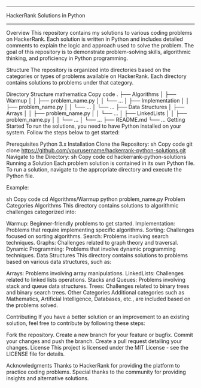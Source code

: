 <hr>HackerRank Solutions in Python<hr>
Overview
This repository contains my solutions to various coding problems on HackerRank. Each solution is written in Python and includes detailed comments to explain the logic and approach used to solve the problem. The goal of this repository is to demonstrate problem-solving skills, algorithmic thinking, and proficiency in Python programming.

Structure
The repository is organized into directories based on the categories or types of problems available on HackerRank. Each directory contains solutions to problems under that category.

Directory Structure
mathematica
Copy code
.
├── Algorithms
│   ├── Warmup
│   │   ├── problem_name.py
│   │   └── ...
│   ├── Implementation
│   │   ├── problem_name.py
│   │   └── ...
│   └── ...
├── Data Structures
│   ├── Arrays
│   │   ├── problem_name.py
│   │   └── ...
│   ├── LinkedLists
│   │   ├── problem_name.py
│   │   └── ...
│   └── ...
├── README.md
└── ...
Getting Started
To run the solutions, you need to have Python installed on your system. Follow the steps below to get started:

Prerequisites
Python 3.x
Installation
Clone the Repository:
sh
Copy code
git clone https://github.com/yourusername/hackerrank-python-solutions.git
Navigate to the Directory:
sh
Copy code
cd hackerrank-python-solutions
Running a Solution
Each problem solution is contained in its own Python file. To run a solution, navigate to the appropriate directory and execute the Python file.

Example:

sh
Copy code
cd Algorithms/Warmup
python problem_name.py
Problem Categories
Algorithms
This directory contains solutions to algorithmic challenges categorized into:

Warmup: Beginner-friendly problems to get started.
Implementation: Problems that require implementing specific algorithms.
Sorting: Challenges focused on sorting algorithms.
Search: Problems involving search techniques.
Graphs: Challenges related to graph theory and traversal.
Dynamic Programming: Problems that involve dynamic programming techniques.
Data Structures
This directory contains solutions to problems based on various data structures, such as:

Arrays: Problems involving array manipulations.
LinkedLists: Challenges related to linked lists operations.
Stacks and Queues: Problems involving stack and queue data structures.
Trees: Challenges related to binary trees and binary search trees.
Other Categories
Additional categories such as Mathematics, Artificial Intelligence, Databases, etc., are included based on the problems solved.

Contributing
If you have a better solution or an improvement to an existing solution, feel free to contribute by following these steps:

Fork the repository.
Create a new branch for your feature or bugfix.
Commit your changes and push the branch.
Create a pull request detailing your changes.
License
This project is licensed under the MIT License - see the LICENSE file for details.

Acknowledgments
Thanks to HackerRank for providing the platform to practice coding problems.
Special thanks to the community for providing insights and alternative solutions.
